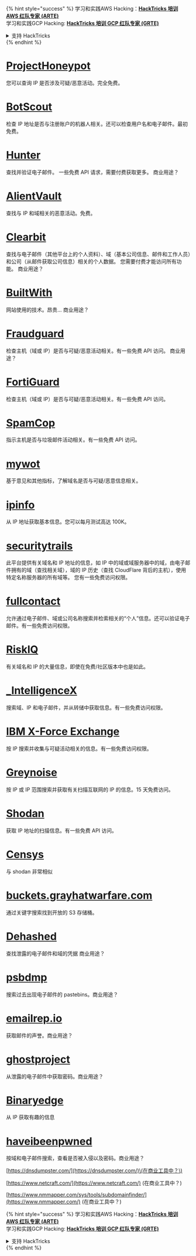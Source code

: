 {% hint style="success" %}
学习和实践AWS Hacking：<img src="/.gitbook/assets/arte.png" alt="" data-size="line">[**HackTricks 培训 AWS 红队专家 (ARTE)**](https://training.hacktricks.xyz/courses/arte)<img src="/.gitbook/assets/arte.png" alt="" data-size="line">\
学习和实践GCP Hacking: <img src="/.gitbook/assets/grte.png" alt="" data-size="line">[**HackTricks 培训 GCP 红队专家 (GRTE)**<img src="/.gitbook/assets/grte.png" alt="" data-size="line">](https://training.hacktricks.xyz/courses/grte)

<details>

<summary>支持 HackTricks</summary>

* 检查 [**订阅计划**](https://github.com/sponsors/carlospolop)!
* **加入** 💬 [**Discord 群组**](https://discord.gg/hRep4RUj7f) 或 [**telegram 群组**](https://t.me/peass) 或 **关注** 我们的 **Twitter** 🐦 [**@hacktricks\_live**](https://twitter.com/hacktricks\_live)**.**
* 通过向 [**HackTricks**](https://github.com/carlospolop/hacktricks) 和 [**HackTricks Cloud**](https://github.com/carlospolop/hacktricks-cloud) github 仓库提交 PR 来分享黑客技巧。

</details>
{% endhint %}


# [ProjectHoneypot](https://www.projecthoneypot.org/)

您可以查询 IP 是否涉及可疑/恶意活动。完全免费。

# [**BotScout**](http://botscout.com/api.htm)

检查 IP 地址是否与注册账户的机器人相关。还可以检查用户名和电子邮件。最初免费。

# [Hunter](https://hunter.io/)

查找并验证电子邮件。
一些免费 API 请求，需要付费获取更多。
商业用途？

# [AlientVault](https://otx.alienvault.com/api)

查找与 IP 和域相关的恶意活动。免费。

# [Clearbit](https://dashboard.clearbit.com/)

查找与电子邮件（其他平台上的个人资料）、域（基本公司信息、邮件和工作人员）和公司（从邮件获取公司信息）相关的个人数据。
您需要付费才能访问所有功能。
商业用途？

# [BuiltWith](https://builtwith.com/)

网站使用的技术。昂贵...
商业用途？

# [Fraudguard](https://fraudguard.io/)

检查主机（域或 IP）是否与可疑/恶意活动相关。有一些免费 API 访问。
商业用途？

# [FortiGuard](https://fortiguard.com/)

检查主机（域或 IP）是否与可疑/恶意活动相关。有一些免费 API 访问。

# [SpamCop](https://www.spamcop.net/)

指示主机是否与垃圾邮件活动相关。有一些免费 API 访问。

# [mywot](https://www.mywot.com/)

基于意见和其他指标，了解域名是否与可疑/恶意信息相关。

# [ipinfo](https://ipinfo.io/)

从 IP 地址获取基本信息。您可以每月测试高达 100K。

# [securitytrails](https://securitytrails.com/app/account)

此平台提供有关域名和 IP 地址的信息，如 IP 中的域或域服务器中的域，由电子邮件拥有的域（查找相关域），域的 IP 历史（查找 CloudFlare 背后的主机），使用特定名称服务器的所有域等。
您有一些免费访问权限。

# [fullcontact](https://www.fullcontact.com/)

允许通过电子邮件、域或公司名称搜索并检索相关的“个人”信息。还可以验证电子邮件。有一些免费访问权限。

# [RiskIQ](https://www.spiderfoot.net/documentation/)

有关域名和 IP 的大量信息，即使在免费/社区版本中也是如此。

# [\_IntelligenceX](https://intelx.io/)

搜索域、IP 和电子邮件，并从转储中获取信息。有一些免费访问权限。

# [IBM X-Force Exchange](https://exchange.xforce.ibmcloud.com/)

按 IP 搜索并收集与可疑活动相关的信息。有一些免费访问权限。

# [Greynoise](https://viz.greynoise.io/)

按 IP 或 IP 范围搜索并获取有关扫描互联网的 IP 的信息。15 天免费访问。

# [Shodan](https://www.shodan.io/)

获取 IP 地址的扫描信息。有一些免费 API 访问。

# [Censys](https://censys.io/)

与 shodan 非常相似

# [buckets.grayhatwarfare.com](https://buckets.grayhatwarfare.com/)

通过关键字搜索找到开放的 S3 存储桶。

# [Dehashed](https://www.dehashed.com/data)

查找泄露的电子邮件和域的凭据
商业用途？

# [psbdmp](https://psbdmp.ws/)

搜索过去出现电子邮件的 pastebins。商业用途？

# [emailrep.io](https://emailrep.io/key)

获取邮件的声誉。商业用途？

# [ghostproject](https://ghostproject.fr/)

从泄露的电子邮件中获取密码。商业用途？

# [Binaryedge](https://www.binaryedge.io/)

从 IP 获取有趣的信息

# [haveibeenpwned](https://haveibeenpwned.com/)

按域和电子邮件搜索，查看是否被入侵以及密码。商业用途？

[https://dnsdumpster.com/](https://dnsdumpster.com/)\(在商业工具中？\)

[https://www.netcraft.com/](https://www.netcraft.com/) \(在商业工具中？\)

[https://www.nmmapper.com/sys/tools/subdomainfinder/](https://www.nmmapper.com/) \(在商业工具中？\)



{% hint style="success" %}
学习和实践AWS Hacking：<img src="/.gitbook/assets/arte.png" alt="" data-size="line">[**HackTricks 培训 AWS 红队专家 (ARTE)**](https://training.hacktricks.xyz/courses/arte)<img src="/.gitbook/assets/arte.png" alt="" data-size="line">\
学习和实践GCP Hacking: <img src="/.gitbook/assets/grte.png" alt="" data-size="line">[**HackTricks 培训 GCP 红队专家 (GRTE)**<img src="/.gitbook/assets/grte.png" alt="" data-size="line">](https://training.hacktricks.xyz/courses/grte)

<details>

<summary>支持 HackTricks</summary>

* 检查 [**订阅计划**](https://github.com/sponsors/carlospolop)!
* **加入** 💬 [**Discord 群组**](https://discord.gg/hRep4RUj7f) 或 [**telegram 群组**](https://t.me/peass) 或 **关注** 我们的 **Twitter** 🐦 [**@hacktricks\_live**](https://twitter.com/hacktricks\_live)**.**
* 通过向 [**HackTricks**](https://github.com/carlospolop/hacktricks) 和 [**HackTricks Cloud**](https://github.com/carlospolop/hacktricks-cloud) github 仓库提交 PR 来分享黑客技巧。

</details>
{% endhint %}

